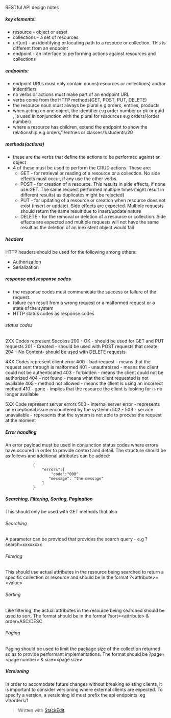 RESTful API design notes 

##### key elements:
- resource - object or asset 
- collections - a set of resources 
- url(uri) - an identifying or locating path to a resouce or collection. This is different from an endpoint 
- endpoint - an interface to performing actions against resources and collections

##### endpoints:
 - endpoint URLs must only contain nouns(resources or collections) and/or indentifiers
 - no verbs or actions must make part of an endpoint URL
 - verbs come from the HTTP methods(GET, POST, PUT, DELETE)
 - the resource noun must always be plural e.g orders, entries, products
 - when acting on one object, the identifier e.g order number or pk or guid , is used in conjunction with the plural for resources e.g orders/{order number}
 - where a resource has children,  extend the endpoint to show the relationship  e.g orders/1/entries or classes/1/students/20

##### methods(actions)
 
 - these are the verbs that define the actions to be performed against an object
 - 4 of these must be used to perform the CRUD  actions. These are:
	 - GET - for retrieval or reading of a resource or a collection. No side effects must occur, if any use the other verbs. 
	 - POST - for creation of a resource. This results in side effects, if none use GET. The same request performed multiple times might result in different results( as duplicates might be rejected)
	 - PUT - for updating of a resource or creation when resource does not exist (insert or update). Side effects are expected. Multiple requests should return the same result due to insert/update nature
	 - DELETE - for the removal or deletion of a resource or collection. Side effects are expected and multiple requests will not have the same result as the deletion of an inexistent object would fail

##### headers
HTTP headers should be used for the following among others:
 - Authorization 
 - Serialization

##### response and response codes
- the response codes must communicate the success or failure of the request.
- failure can result from a wrong request or a malformed request or a state of the system
- HTTP status codes as response codes

###### status codes 
2XX Codes represent Success
200 - OK  - should be used for GET and PUT requests
201 - Created - should be used with POST requests that create
204 - No Content- should be used with DELETE requests

4XX Codes represent client error
400 - bad request - means that the request sent through is malformed
401 - unauthroized - means the client could not be authenticated 
403 - forbidden - means the client could not be authorized
404 - not found - means what the client requested is not available 
405  - method not allowed - means the client is using an incorrect method
410 - gone - implies that the resource the client is looking for is no longer available

5XX Code represent server errors
500 - internal server error - represents an exceptional issue encountered by the systemm
502 - 
503 - service unavailable - represents that the system is not able to process the request at the moment
##### Error handling
An error payload must be used in conjunction status codes where errors have occured in order to provide context and detail. The structure should be as follows and additional attributes can be added:
			

			    {
    				"errors":[
    					"code":"000"
    				   "message": "the message"
    				]
    			}

##### Searching, Filtering, Sorting, Pagination
This should only be used with GET methods that also 
###### Searching 
A parameter can be provided that provides the search query - e.g ?search=xxxxxxxx
###### Filtering
This should use actual attributes in the resource being searched to return a specific collection or resource and should be in the format ?\<attribute>=\<value> 
###### Sorting
Like filtering, the actual attributes in the resource being searched should be used to sort. The format should be in the format ?sort=\<attribute> & order=ASC/DESC
###### Paging
Paging should be used to limit the package size of the collection returned so as to provide performant implementations. The format should be ?page=\<page number> & size=\<page size>

##### Versioning 
In order to accomodate future changes without breaking existing clients, it is important to consider versioning where external clients are expected. To specify a version, a versioning id must prefix the api endpoints .eg v1/orders/1


> Written with [StackEdit](https://stackedit.io/).
<!--stackedit_data:
eyJoaXN0b3J5IjpbNzc3OTUxMDkxLDgyMDI4NTU5MSw5NjI4Nj
A0NTMsMTE4MjU3MjI3MywtNDkyMjM3MDksLTk2NzkzMDQ1OSwt
MTExNDMxNzE3MSwxNDIxODIxNDU5LDE3MDQ3MjIwNzcsMTY3MD
UxNjI4NSwtMTI3OTQ5NzIwOSwtNjE5Mzk2MjEsMjE0MTU2MTM1
OF19
-->